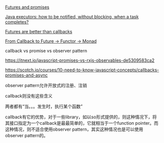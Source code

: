[Futures and promises](https://en.wikipedia.org/wiki/Futures_and_promises)

[Java executors: how to be notified, without blocking, when a task completes?](https://stackoverflow.com/questions/826212/java-executors-how-to-be-notified-without-blocking-when-a-task-completes)


[Futures are better than callbacks](https://www.jayconrod.com/posts/93/futures-are-better-than-callbacks)


[From Callback to Future -> Functor -> Monad](https://hackernoon.com/from-callback-to-future-functor-monad-6c86d9c16cb5)

callback vs promise vs observer pattern

https://itnext.io/javascript-promises-vs-rxjs-observables-de5309583ca2

https://scotch.io/courses/10-need-to-know-javascript-concepts/callbacks-promises-and-async

observer pattern允许开放式的注册、注销

callback则没有这些含义

两者都有“当。。。发生时，执行某个函数”

callback有它的优势，对于一些library，如以so形式提供的，则这种情况下，将其接口指定为一个callback是最最简单的，它就相当于一个function pointer。而这种情况，则不适合使用observer pattern，其实这种情况也是可以使用observer pattern的。

